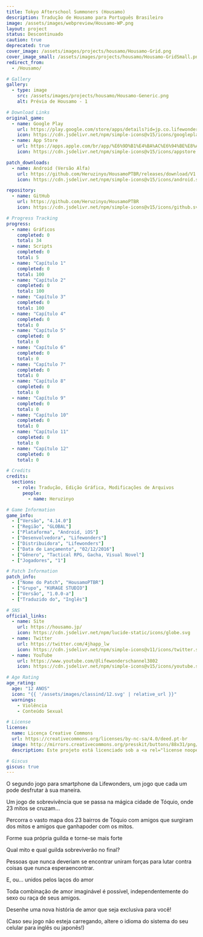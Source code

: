 ```yaml
---
title: Tokyo Afterschool Summoners (Housamo)
description: Tradução de Housamo para Português Brasileiro
image: /assets/images/webpreview/Housamo-WP.png
layout: project
status: Descontinuado
caution: true
deprecated: true
cover_image: /assets/images/projects/housamo/Housamo-Grid.png
cover_image_small: /assets/images/projects/housamo/Housamo-GridSmall.png
redirect_from:
  - /Housamo/

# Gallery
gallery:
  - type: image
    src: /assets/images/projects/housamo/Housamo-Generic.png
    alt: Prévia de Housamo - 1

# Download Links
original_game:
  - name: Google Play
    url: https://play.google.com/store/apps/details?id=jp.co.lifewonders.housamo
    icon: https://cdn.jsdelivr.net/npm/simple-icons@v15/icons/googleplay.svg
  - name: App Store
    url: https://apps.apple.com/br/app/%E6%9D%B1%E4%BA%AC%E6%94%BE%E8%AA%B2%E5%BE%8C%E3%82%B5%E3%83%A2%E3%83%8A%E3%83%BC%E3%82%BA/id1014364534
    icon: https://cdn.jsdelivr.net/npm/simple-icons@v15/icons/appstore.svg

patch_downloads:
  - name: Android (Versão Alfa)
    url: https://github.com/Heruzinyo/HousamoPTBR/releases/download/V1.0.0-a/HousamoPTBR_V1.0.0-a.7z
    icon: https://cdn.jsdelivr.net/npm/simple-icons@v15/icons/android.svg

repository:
  - name: GitHub
    url: https://github.com/Heruzinyo/HousamoPTBR
    icon: https://cdn.jsdelivr.net/npm/simple-icons@v15/icons/github.svg

# Progress Tracking
progress:
  - name: Gráficos
    completed: 0
    total: 34
  - name: Scripts
    completed: 0
    total: 5
  - name: "Capítulo 1"
    completed: 0
    total: 100
  - name: "Capítulo 2"
    completed: 0
    total: 100
  - name: "Capítulo 3"
    completed: 0
    total: 100
  - name: "Capítulo 4"
    completed: 0
    total: 0
  - name: "Capítulo 5"
    completed: 0
    total: 0
  - name: "Capítulo 6"
    completed: 0
    total: 0
  - name: "Capítulo 7"
    completed: 0
    total: 0
  - name: "Capítulo 8"
    completed: 0
    total: 0
  - name: "Capítulo 9"
    completed: 0
    total: 0
  - name: "Capítulo 10"
    completed: 0
    total: 0
  - name: "Capítulo 11"
    completed: 0
    total: 0
  - name: "Capítulo 12"
    completed: 0
    total: 0

# Credits
credits:
  sections:
    - role: Tradução, Edição Gráfica, Modificações de Arquivos
      people:
        - name: Heruzinyo

# Game Information
game_info:
  - ["Versão", "4.14.0"]
  - ["Região", "GLOBAL"]
  - ["Plataforma", "Android, iOS"]
  - ["Desenvolvedora", "Lifewonders"]
  - ["Distribuidora", "Lifewonders"]
  - ["Data de Lançamento", "02/12/2016"]
  - ["Gênero", "Tactical RPG, Gacha, Visual Novel"]
  - ["Jogadores", "1"]

# Patch Information
patch_info:
  - ["Nome do Patch", "HousamoPTBR"]
  - ["Grupo", "KURAGE STUDIO"]
  - ["Versão", "1.0.0-a"]
  - ["Traduzido do", "Inglês"]

# SNS
official_links:
  - name: Site
    url: https://housamo.jp/
    icon: https://cdn.jsdelivr.net/npm/lucide-static/icons/globe.svg
  - name: Twitter
    url: https://twitter.com/4jhapp_lw
    icon: https://cdn.jsdelivr.net/npm/simple-icons@v11/icons/twitter.svg
  - name: YouTube
    url: https://www.youtube.com/@lifewonderschannel3802
    icon: https://cdn.jsdelivr.net/npm/simple-icons@v15/icons/youtube.svg

# Age Rating
age_rating:
  age: "12 ANOS"
  icon: "{{ '/assets/images/classind/12.svg' | relative_url }}"
  warnings:
    - Violência
    - Conteúdo Sexual

# License
license:
  name: Licença Creative Commons
  url: https://creativecommons.org/licenses/by-nc-sa/4.0/deed.pt-br
  image: http://mirrors.creativecommons.org/presskit/buttons/88x31/png/by-nc-sa.png
  description: Este projeto está licenciado sob a <a rel="license noopener noreferrer" href="https://creativecommons.org/licenses/by-nc-sa/4.0/deed.pt-br" target="_blank">Licença Creative Commons Atribuição-NãoComercial-CompartilhaIgual 4.0 Internacional</a>.

# Giscus
giscus: true
---
```


O segundo jogo para smartphone da Lifewonders, um jogo que cada um pode desfrutar à sua maneira.

Um jogo de sobrevivência que se passa na mágica cidade de Tóquio, onde 23 mitos se cruzam...

Percorra o vasto mapa dos 23 bairros de Tóquio com amigos que surgiram dos mitos e amigos que ganhapoder com os mitos.

Forme sua própria guilda e torne-se mais forte

Qual mito e qual guilda sobreviverão no final?

Pessoas que nunca deveriam se encontrar uniram forças para lutar contra coisas que nunca esperaencontrar.

E, ou... unidos pelos laços do amor

Toda combinação de amor imaginável é possível, independentemente do sexo ou raça de seus amigos.

Desenhe uma nova história de amor que seja exclusiva para você!

(Caso seu jogo não esteja carregando, altere o idioma do sistema do seu celular para inglês ou japonês!)
